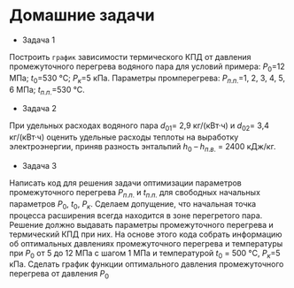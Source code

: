 # Домашние задачи

* Задача 1

Построить `график` зависимости термического КПД от давления промежуточного перегрева водяного пара для условий примера: $Р_0$=12 МПа; $t_0$=530 °С; $Р_к$=5 кПа. Параметры промперегрева: $Р_{п.п.}$=1, 2, 3, 4, 5, 6 МПа; $t_{п.п.}$=530 °С.

* Задача 2

При удельных расходах водяного пара $d_{01}$= 2,9 кг/(кВт·ч) и $d_{02}$= 3,4 кг/(кВт·ч) оценить удельные расходы теплоты на выработку электроэнергии, приняв разность энтальпий $h_0$ – $h_{п.в.}$ = 2400 кДж/кг.


* Задача 3

Написать код для решения задачи оптимизации параметров промежуточного перегрева $P_{п.п.}$ и $t_{п.п.}$ для свободных начальных параметров $Р_0$, $t_0$, $Р_к$. Сделаем допущение, что начальная точка процесса расширения всегда находится в зоне перегретого пара. Решение должно выдавать параметры промежуточного перегрева и термический КПД при них. На основе этого кода собрать информацию об оптимальных давлениях промежуточного перегрева и температуры при $P_0$ от 5 до 12 МПа с шагом 1 МПа и температурой $t_0$ = 500 °С, $Р_к$=5 кПа. Сделать график функции оптимального давления промежуточного перегрева от давления $P_0$
